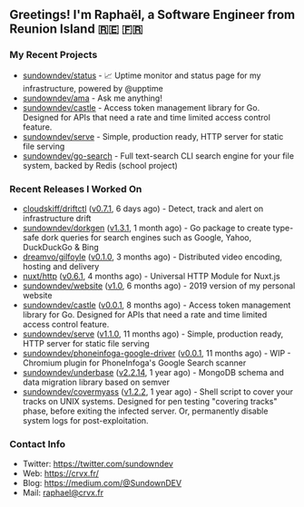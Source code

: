 ## Greetings! I'm Raphaël, a Software Engineer from Reunion Island 🇷🇪 🇫🇷

### My Recent Projects


- [sundowndev/status](https://github.com/sundowndev/status) - :chart_with_upwards_trend: Uptime monitor and status page for my infrastructure, powered by @upptime 
- [sundowndev/ama](https://github.com/sundowndev/ama) - Ask me anything!
- [sundowndev/castle](https://github.com/sundowndev/castle) - Access token management library for Go. Designed for APIs that need a rate and time limited access control feature.
- [sundowndev/serve](https://github.com/sundowndev/serve) - Simple, production ready, HTTP server for static file serving
- [sundowndev/go-search](https://github.com/sundowndev/go-search) - Full text-search CLI search engine for your file system, backed by Redis (school project)

### Recent Releases I Worked On


- [cloudskiff/driftctl](https://github.com/cloudskiff/driftctl) ([v0.7.1](https://github.com/cloudskiff/driftctl/releases/tag/v0.7.1), 6 days ago) - Detect, track and alert on infrastructure drift
- [sundowndev/dorkgen](https://github.com/sundowndev/dorkgen) ([v1.3.1](https://github.com/sundowndev/dorkgen/releases/tag/v1.3.1), 1 month ago) - Go package to create type-safe dork queries for search engines such as Google, Yahoo, DuckDuckGo &amp; Bing
- [dreamvo/gilfoyle](https://github.com/dreamvo/gilfoyle) ([v0.1.0](https://github.com/dreamvo/gilfoyle/releases/tag/v0.1.0), 3 months ago) - Distributed video encoding, hosting and delivery
- [nuxt/http](https://github.com/nuxt/http) ([v0.6.1](https://github.com/nuxt/http/releases/tag/v0.6.1), 4 months ago) - Universal HTTP Module for Nuxt.js
- [sundowndev/website](https://github.com/sundowndev/website) ([v1.0](https://github.com/sundowndev/website/releases/tag/v1.0), 6 months ago) - 2019 version of my personal website
- [sundowndev/castle](https://github.com/sundowndev/castle) ([v0.0.1](https://github.com/sundowndev/castle/releases/tag/v0.0.1), 8 months ago) - Access token management library for Go. Designed for APIs that need a rate and time limited access control feature.
- [sundowndev/serve](https://github.com/sundowndev/serve) ([v1.1.0](https://github.com/sundowndev/serve/releases/tag/v1.1.0), 11 months ago) - Simple, production ready, HTTP server for static file serving
- [sundowndev/phoneinfoga-google-driver](https://github.com/sundowndev/phoneinfoga-google-driver) ([v0.0.1](https://github.com/sundowndev/phoneinfoga-google-driver/releases/tag/v0.0.1), 11 months ago) - WIP - Chromium plugin for PhoneInfoga&#39;s Google Search scanner
- [sundowndev/underbase](https://github.com/sundowndev/underbase) ([v2.2.14](https://github.com/sundowndev/underbase/releases/tag/v2.2.14), 1 year ago) - MongoDB schema and data migration library based on semver
- [sundowndev/covermyass](https://github.com/sundowndev/covermyass) ([v1.2.2](https://github.com/sundowndev/covermyass/releases/tag/v1.2.2), 1 year ago) - Shell script to cover your tracks on UNIX systems. Designed for pen testing &#34;covering tracks&#34; phase, before exiting the infected server. Or, permanently disable system logs for post-exploitation.

### Contact Info

- Twitter: https://twitter.com/sundowndev
- Web: https://crvx.fr/
- Blog: https://medium.com/@SundownDEV
- Mail: raphael@crvx.fr
